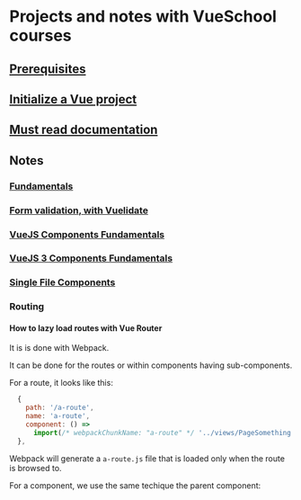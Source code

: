 # Projects and notes with VueSchool courses

## [Prerequisites](part-prerequisites.md)

## [Initialize a Vue project](part-init-vue-project.md)

## [Must read documentation](part-docs-must-read.md)

## Notes

### [Fundamentals](module-fundamentals.md)

### [Form validation, with Vuelidate](module-vuejs-form-validation.md)

### [VueJS Components Fundamentals](module-vuejs-component-fundamentals.md)

### [VueJS 3 Components Fundamentals](module-vuejs3-component-fundamentals.md)

### [Single File Components](module-single-file-components.md)

### Routing

#### How to lazy load routes with Vue Router

It is is done with Webpack.

It can be done for the routes or within components having sub-components.

For a route, it looks like this:

```javascript
  {
    path: '/a-route',
    name: 'a-route',
    component: () =>
      import(/* webpackChunkName: "a-route" */ '../views/PageSomething.vue'),
  },

```

Webpack will generate a `a-route.js` file that is loaded only when the route is browsed to.

For a component, we use the same techique the parent component:

```javascript

```
